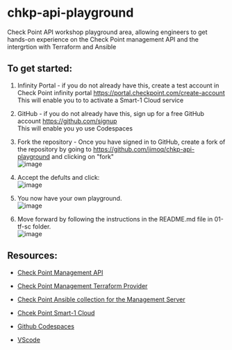 # chkp-api-playground
Check Point API workshop playground area, allowing engineers to get hands-on experience on the Check Point management API and the intergrtion with Terraform and Ansible

## To get started:

1. Infinity Portal - if you do not already have this, create a test account in Check Point infinity portal https://portal.checkpoint.com/create-account
   <br>This will enable you to to activate a Smart-1 Cloud service

2. GitHub - if you do not already have this, sign up for a free GitHub account https://github.com/signup
   <br>This will enable you yo use Codespaces

4. Fork the repository - Once you have signed in to GitHub, create a fork of the repository by going to https://github.com/jimoq/chkp-api-playground and clicking on "fork"
   <br>![image](https://github.com/jimoq/chkp-api-playground/assets/44175368/74596da0-1f07-4b8b-81b2-8da29b09a771)

6. Accept the defults and click:
   <br>![image](https://github.com/jimoq/chkp-api-playground/assets/44175368/a63cc18c-b119-4005-a57c-03cef7f7daa8)

7. You now have your own playground.
   <br>![image](https://github.com/jimoq/chkp-api-playground/assets/44175368/cdc1ba76-2df3-48af-9774-e3926dbdff21)

8. Move forward by following the instructions in the README.md file in 01-tf-sc folder.
   <br>![image](https://github.com/jimoq/chkp-api-playground/assets/44175368/042a0123-9d85-46c4-afa3-68f00d3a864b)

## Resources:
- [Check Point Management API](https://sc1.checkpoint.com/documents/latest/APIs/#introduction~v1.9.1%20)
- [Check Point Management Terraform Provider](https://registry.terraform.io/providers/CheckPointSW/checkpoint/latest/docs)
- [Check Point Ansible collection for the Management Server](https://galaxy.ansible.com/ui/repo/published/check_point/mgmt/)
- [Chcek Point Smart-1 Cloud](https://sc1.checkpoint.com/documents/Infinity_Portal/WebAdminGuides/EN/Check-Point-SmartCloud-Admin-Guide/Topics-Smart-1-Cloud/Overview.htm)

- [Github Codespaces](https://github.com/codespaces)
- [VScode](https://code.visualstudio.com/)

